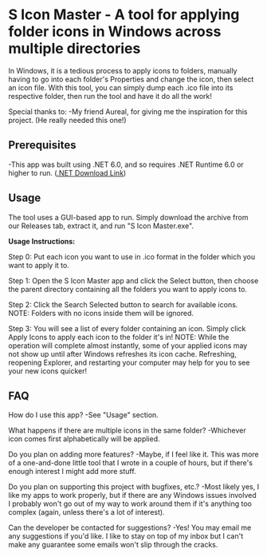 # S Icon Master - A tool for applying folder icons in Windows across multiple directories
In Windows, it is a tedious process to apply icons to folders, manually having to go into each folder's Properties and change the icon, then select an icon file. With this tool, you can simply dump each .ico file into its respective folder, then run the tool and have it do all the work!

Special thanks to:
-My friend Aureal, for giving me the inspiration for this project. (He really needed this one!)

## Prerequisites
-This app was built using .NET 6.0, and so requires .NET Runtime 6.0 or higher to run. ([.NET Download Link](https://dotnet.microsoft.com/en-us/download))

## Usage
The tool uses a GUI-based app to run. Simply download the archive from our Releases tab, extract it, and run "S Icon Master.exe".

<b>Usage Instructions:</b>

Step 0: Put each icon you want to use in .ico format in the folder which you want to apply it to.
<blockquote class="imgur-embed-pub" lang="en" data-id="a/ls58rg0" data-context="false" ><a href="//imgur.com/a/ls58rg0"></a></blockquote><script async src="//s.imgur.com/min/embed.js" charset="utf-8"></script>

Step 1: Open the S Icon Master app and click the Select button, then choose the parent directory containing all the folders you want to apply icons to.


Step 2: Click the Search Selected button to search for available icons. NOTE: Folders with no icons inside them will be ignored.


Step 3: You will see a list of every folder containing an icon. Simply click Apply Icons to apply each icon to the folder it's in! NOTE: While the operation will complete almost instantly, some of your applied icons may not show up until after Windows refreshes its icon cache. Refreshing, reopening Explorer, and restarting your computer may help for you to see your new icons quicker!

## FAQ
How do I use this app?
-See "Usage" section.

What happens if there are multiple icons in the same folder?
-Whichever icon comes first alphabetically will be applied.

Do you plan on adding more features?
-Maybe, if I feel like it. This was more of a one-and-done little tool that I wrote in a couple of hours, but if there's enough interest I might add more stuff.

Do you plan on supporting this project with bugfixes, etc.?
-Most likely yes, I like my apps to work properly, but if there are any Windows issues involved I probably won't go out of my way to work around them if it's anything too complex (again, unless there's a lot of interest).

Can the developer be contacted for suggestions?
-Yes! You may email me any suggestions if you'd like. I like to stay on top of my inbox but I can't make any guarantee some emails won't slip through the cracks.
